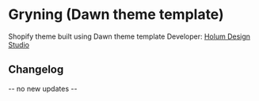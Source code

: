 # Gryning (Dawn theme template)

Shopify theme built using Dawn theme template
Developer: [Holum Design Studio](https://www.eivindholum.no/)

## Changelog

-- no new updates --
